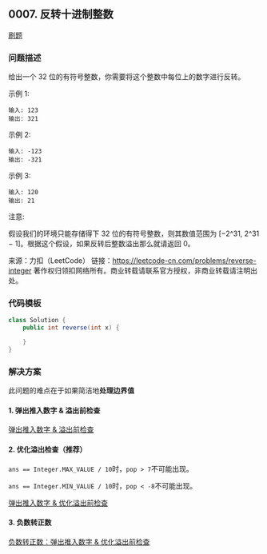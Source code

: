 <script src="https://cdn.bootcss.com/mathjax/2.7.7/MathJax.js?config=TeX-AMS-MML_HTMLorMML"></script>

## 0007. 反转十进制整数

[刷题](qu0007/solu/Solution.java)

### 问题描述

给出一个 32 位的有符号整数，你需要将这个整数中每位上的数字进行反转。

示例 1:

```
输入: 123
输出: 321
```

示例 2:

```
输入: -123
输出: -321
```

示例 3:

```
输入: 120
输出: 21
```

注意:

假设我们的环境只能存储得下 32 位的有符号整数，则其数值范围为 [−2^31,  2^31 − 1]。根据这个假设，如果反转后整数溢出那么就请返回 0。

来源：力扣（LeetCode）
链接：https://leetcode-cn.com/problems/reverse-integer
著作权归领扣网络所有。商业转载请联系官方授权，非商业转载请注明出处。

### 代码模板

``` java
class Solution {
    public int reverse(int x) {

    }
}
```

### 解决方案

此问题的难点在于如果简洁地**处理边界值**

#### 1. 弹出推入数字 & 溢出前检查

[弹出推入数字 & 溢出前检查](qu0007/solu1/Solution.java)

#### 2. 优化溢出检查（推荐）

`ans == Integer.MAX_VALUE / 10`时，`pop > 7`不可能出现。

`ans == Integer.MIN_VALUE / 10`时，`pop < -8`不可能出现。

[弹出推入数字 & 优化溢出前检查](qu0007/solu2/Solution.java)


#### 3. 负数转正数

[负数转正数：弹出推入数字 & 优化溢出前检查](qu0007/solu3/Solution.java)
